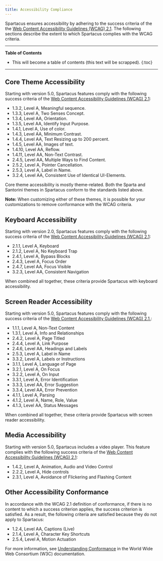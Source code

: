```yaml
---
title: Accessibility Compliance
---
```


Spartacus ensures accessibility by adhering to the success criteria of the the [Web Content Accessibility Guidelines (WCAG) 2.1](https://www.w3.org/TR/WCAG21/). The following sections describe the extent to which Spartacus complies with the WCAG criteria.

***

**Table of Contents**

- This will become a table of contents (this text will be scrapped).
{:toc}

***

## Core Theme Accessibility

Starting with version 5.0, Spartacus features comply with the following success criteria of the [Web Content Accessibility Guidelines (WCAG) 2.1](https://www.w3.org/TR/WCAG21/):

- 1.3.2, Level A, Meaningful sequence.
- 1.3.3, Level A, Two Senses Concept.
- 1.3.4, Level AA, Orientation.
- 1.3.5, Level AA, Identify Input Purpose.
- 1.4.1, Level A, Use of color.
- 1.4.3, Level AA, Minimum Contrast.
- 1.4.4, Level AA, Text Resizing up to 200 percent.
- 1.4.5, Level AA, Images of text.
- 1.4.10, Level AA, Reflow.
- 1.4.11, Level AA, Non-Text Contrast.
- 2.4.5, Level AA, Multiple Ways to Find Content.
- 2.5.2, Level A, Pointer Cancellation.
- 2.5.3, Level A, Label in Name.
- 3.2.4, Level AA, Consistent Use of Identical UI-Elements.

Core theme accessibility is mostly theme-related. Both the Sparta and Santorini themes in Spartacus conform to the standards listed above.

**Note:** When customizing either of these themes, it is possible for your customizations to remove conformance with the WCAG criteria.

## Keyboard Accessibility

Starting with version 2.0, Spartacus features comply with the following success criteria of the [Web Content Accessibility Guidelines (WCAG) 2.1](https://www.w3.org/TR/WCAG21/):

- 2.1.1, Level A, Keyboard
- 2.1.2, Level A, No Keyboard Trap
- 2.4.1, Level A, Bypass Blocks
- 2.4.3, Level A, Focus Order
- 2.4.7, Level AA, Focus Visible
- 3.2.3, Level AA, Consistent Navigation

When combined all together, these criteria provide Spartacus with keyboard accessibility.

## Screen Reader Accessibility

Starting with version 5.0, Spartacus features comply with the following success criteria of the [Web Content Accessibility Guidelines (WCAG) 2.1.](https://www.w3.org/TR/WCAG21/):

- 1.1.1, Level A, Non-Text Content
- 1.3.1, Level A, Info and Relationships
- 2.4.2, Level A, Page Titled
- 2.4.4, Level A, Link Purpose
- 2.4.6, Level AA, Headings and Labels
- 2.5.3, Level A, Label in Name
- 3.3.2, Level A, Labels or Instructions
- 3.1.1, Level A, Language of Page
- 3.2.1, Level A, On Focus
- 3.2.2, Level A, On Input
- 3.3.1, Level A, Error Identification
- 3.3.3, Level AA, Error Suggestion
- 3.3.4, Level AA, Error Prevention
- 4.1.1, Level A, Parsing
- 4.1.2, Level A, Name, Role, Value
- 4.1.3, Level AA, Status Messages

When combined all together, these criteria provide Spartacus with screen reader accessibility.

## Media Accessibility

Starting with version 5.0, Spartacus includes a video player. This feature complies with the following success criteria of the [Web Content Accessibility Guidelines (WCAG) 2.1](https://www.w3.org/TR/WCAG21/):

- 1.4.2, Level A, Animation, Audio and Video Control
- 2.2.2, Level A, Hide controls
- 2.3.1, Level A, Avoidance of Flickering and Flashing Content

## Other Accessibility Conformance

In accordance with the WCAG 2.1 definition of conformance, if there is no content to which a success criterion applies, the success criterion is satisfied. As a result, the following criteria are satisfied because they do not apply to Spartacus:

- 1.2.4, Level AA, Captions (Live)
- 2.1.4, Level A, Character Key Shortcuts
- 2.5.4, Level A, Motion Actuation

For more information, see [Understanding Conformance](https://www.w3.org/TR/UNDERSTANDING-WCAG20/conformance.html) in the World Wide Web Consortium (W3C) documentation.
